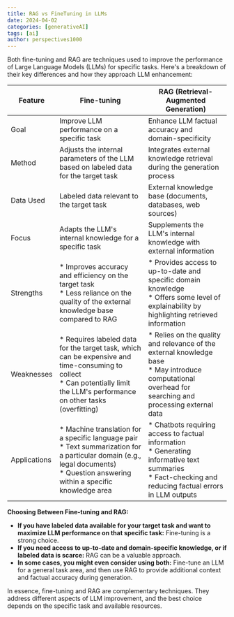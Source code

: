 ```yaml
---
title: RAG vs FineTuning in LLMs
date: 2024-04-02
categories: [generativeAI]
tags: [ai]
author: perspectives1000
---
```


Both fine-tuning and RAG are techniques used to improve the performance of Large Language Models (LLMs) for specific tasks. Here's a breakdown of their key differences and how they approach LLM enhancement:

| Feature | Fine-tuning | RAG (Retrieval-Augmented Generation) |
| --- | --- | --- |
| Goal | Improve LLM performance on a specific task | Enhance LLM factual accuracy and domain-specificity |
| Method | Adjusts the internal parameters of the LLM <br /> based on labeled data for the target task | Integrates external knowledge retrieval <br /> during the generation process |
| Data Used | Labeled data relevant to the target task | External knowledge base (documents, databases, web sources) |
| Focus | Adapts the LLM's internal knowledge for a specific task | Supplements the LLM's internal knowledge with external information |
| Strengths | * Improves accuracy and efficiency on the target task <br /> * Less reliance on the quality of the external knowledge base compared to RAG | * Provides access to up-to-date and specific domain knowledge  <br /> * Offers some level of explainability by highlighting retrieved information |
| Weaknesses | * Requires labeled data for the target task, which can be expensive and time-consuming to collect <br /> * Can potentially limit the LLM's performance on other tasks (overfitting) | * Relies on the quality and relevance of the external knowledge base <br /> * May introduce computational overhead for searching and processing external data |
| Applications | * Machine translation for a specific language pair <br /> * Text summarization for a particular domain (e.g., legal documents) <br /> * Question answering within a specific knowledge area | * Chatbots requiring access to factual information <br /> * Generating informative text summaries  <br /> * Fact-checking and reducing factual errors in LLM outputs |

**Choosing Between Fine-tuning and RAG:**

- **If you have labeled data available for your target task and want to maximize LLM performance on that specific task:** Fine-tuning is a strong choice.
- **If you need access to up-to-date and domain-specific knowledge, or if labeled data is scarce:** RAG can be a valuable approach.
- **In some cases, you might even consider using both:** Fine-tune an LLM for a general task area, and then use RAG to provide additional context and factual accuracy during generation.

In essence, fine-tuning and RAG are complementary techniques. They address different aspects of LLM improvement, and the best choice depends on the specific task and available resources.

